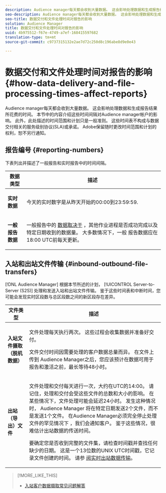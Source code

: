 ```yaml
---
description: Audience manager每天都会收到大量数据。 这会影响处理数据和生成报告结果所花费的时间。 本节中的内容介绍这些时间间隔对Audience manager帐户的影响。 此外，此处描述的时间范围和计划只是一般准则。 这些时间表不构成与数据交付相关的服务级别协议(SLA)或承诺。 Adobe保留随时更改时间范围和计划的权利，恕不另行通知。
seo-description: Audience manager每天都会收到大量数据。 这会影响处理数据和生成报告结果所花费的时间。 本节中的内容介绍这些时间间隔对Audience manager帐户的影响。 此外，此处描述的时间范围和计划只是一般准则。 这些时间表不构成与数据交付相关的服务级别协议(SLA)或承诺。 Adobe保留随时更改时间范围和计划的权利，恕不另行通知。
seo-title: 数据交付和文件处理时间对报告的影响
solution: Audience Manager
title: 数据交付和文件处理时间对报告的影响
uuid: 4b975512-f67e-4749-a7ef-168415597682
translation-type: tm+mt
source-git-commit: c9737315132e2ae7d72c250d8c196abe8d9e0e43

---
```



# 数据交付和文件处理时间对报告的影响{#how-data-delivery-and-file-processing-times-affect-reports}

Audience manager每天都会收到大量数据。 这会影响处理数据和生成报告结果所花费的时间。 本节中的内容介绍这些时间间隔对Audience manager帐户的影响。 此外，此处描述的时间范围和计划只是一般准则。 这些时间表不构成与数据交付相关的服务级别协议(SLA)或承诺。 Adobe保留随时更改时间范围和计划的权利，恕不另行通知。

## 报告编号 {#reporting-numbers}

<!-- 

c_reporting_file_transfer_timeframe.xml

 -->

下表列出并描述了一般报告和实时报告中的时间间隔。

<table id="table_73AF95DF5D3A423894486444505D816A"> 
 <thead> 
  <tr> 
   <th colname="col1" class="entry"> 数据类型 </th> 
   <th colname="col2" class="entry"> 描述 </th> 
  </tr> 
 </thead>
 <tbody> 
  <tr> 
   <td colname="col1"> <p> <b>实时数据</b> </p> </td> 
   <td colname="col2"> <p> 今天的实时数字是从昨天开始的00:00到23:59:59. </p> </td> 
  </tr> 
  <tr> 
   <td colname="col1"> <p> <b>一般报告数据</b> </p> </td> 
   <td colname="col2"> <p>一般报告中的 <a href="../reporting/general-reports.md#general-reports-overview"> 数据取决于</a> ，其他作业进程是否成功完成以及特定日期收到的数据量。 大多数情况下，一般 <span class="wintitle"> 报告数据应在</span> 18:00 UTC前每天更新。 </p> </td> 
  </tr> 
 </tbody> 
</table>

## 入站和出站文件传输 {#inbound-outbound-file-transfers}

[!DNL Audience Manager] 根据本节所述的计划， [!UICONTROL Server-to-Server (S2S)] 处理和发送入站和出站文件传输。 鉴于这些时间表和中断时间，您可能会发现实时区段数与总区段数之间的新区段存在差异。

<table id="table_303BEBA0756F46DDAA98D366A5304374"> 
 <thead> 
  <tr> 
   <th colname="col1" class="entry"> 文件类型 </th> 
   <th colname="col2" class="entry"> 描述 </th> 
  </tr> 
 </thead>
 <tbody> 
  <tr> 
   <td colname="col1"> <p> <b>入站文件摄取（脱机数据）</b> </p> </td> 
   <td colname="col2"> <p>文件处理每天执行两次。 这些过程会收集数据并准备好交付。 </p> <p>文件交付时间因需要处理的客户数据总量而异。 在文件上传到 <span class="keyword"></span> Audience Manager之后，您应该预计在数据可用于报告和激活之前，最长等待48小时。 </p> </td> 
  </tr> 
  <tr> 
   <td colname="col1"> <p> <b>出站（导出）文件</b> </p> </td> 
   <td colname="col2"> <p>文件处理和交付每天进行一次，大约在UTC的14:00。 请记住，处理和交付会受这些文件的总数和大小的影响。 在某些情况下，文件处理可能会延迟24小时。 发生这种情况时， <span class="keyword"> Audience Manager</span> 将在特定日期发送2个文件，而不是发送1个文件。 在Audience Manager必须完全停止处理文件的罕见情况下 <span class="keyword"></span> ，我们会通知客户。 鉴于这些情况，很难估计出站数据的传送时间。 </p> <p>要确定您是否收到完整的文件集，请检查时间戳并查找任何缺少的日期。 这是一个13位数的UNIX UTC时间戳，它记录文件创建的时间。 请参 <a href="../integration/receiving-audience-data/real-time-outbound-transfers/real-time-outbound-transfers.md"> 阅实时出站数据传输</a>。 </p> </td> 
  </tr> 
 </tbody> 
</table>

>[!MORE_LIKE_THIS]
>
>* [入站客户数据摄取常见问题解答](../faq/faq-inbound-data-ingestion.md)

